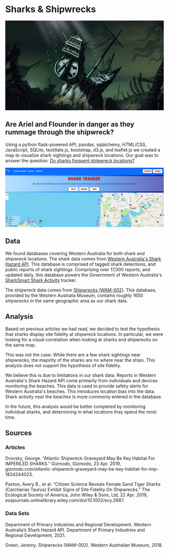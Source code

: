 # Sharks & Shipwrecks

<center><img src="https://github.com/cphyland/Project-2/blob/main/static/images/shipwreck.jpg"></center>

## Are Ariel and Flounder in danger as they rummage through the shipwreck?


Using a python flask-powered API, pandas, sqlalchemy, HTML/CSS, JavaScript, SQLite, textillate.js, bootstrap, d3.js, and leaflet.js we created a map to visualize shark sightings and shipwreck locations. Our goal was to answer the question: [Do sharks frequent shipwreck locations?](https://sharks-western-australia.herokuapp.com)

[<img src ="https://github.com/cphyland/Project-2/blob/main/static/images/shark_tracker_sample.PNG">](https://sharks-western-australia.herokuapp.com)

## Data

We found databases covering Western Australia for both shark and shipwreck locations. The shark data comes from [Western Australia's Shark Hazard API](https://catalogue.data.wa.gov.au/dataset/western-australia-s-govhack-shark-hazard-api). This database is comprised of tagged shark detections, and public reports of shark sightings. Comprising over 17,000 reports, and updated daily, this database powers the Government of Western Australia's [SharkSmart Shark Activity](https://www.sharksmart.com.au/shark-activity/) tracker. 

 The shipwreck data comes from [Shipwrecks (WAM-002)](https://catalogue.data.wa.gov.au/dataset/shipwrecks). This database, provided by the Western Australia Museum, contains roughly 1650 shipwrecks in the same geographic area as our shark data.

## Analysis

Based on previous articles we had read, we decided to test the hypothesis that sharks display site fidelity at shipwreck locations. In particular, we were looking for a visual correlation when looking at sharks and shipwrecks on the same map.

This was not the case. While there are a few shark sightings near shipwrecks, the majority of the sharks are no where near the ships. This analysis does not support the hypothesis of site fidelity.

We believe this is due to limitations in our shark data. Reports in Western Australia's Shark Hazard API come primarily from individuals and devices monitoring the beaches.  This data is used to provide safety alerts for Western Australia's beaches. This introduces location bias into the data. Shark activity near the beaches is more commonly entered in the database.

In the future, this analysis would be better completed by monitoring individual sharks, and determining in what locations they spend the most time.

## Sources

### Articles

Dvorsky, George. “Atlantic Shipwreck Graveyard May Be Key Habitat For IMPERILED SHARKS.” Gizmodo, Gizmodo, 23 Apr. 2019, gizmodo.com/atlantic-shipwreck-graveyard-may-be-key-habitat-for-imp-1834244023.

Paxton, Avery B., et al. “Citizen Science Reveals Female Sand Tiger Sharks (Carcharias Taurus) Exhibit Signs of Site Fidelity On Shipwrecks.” The Ecological Society of America, John Wiley & Sons, Ltd, 22 Apr. 2019, esajournals.onlinelibrary.wiley.com/doi/10.1002/ecy.2687.


### Data Sets

Department of Primary Industries and Regional Development. Western Australia’s Shark Hazard API. Department of Primary Industries and Regional Development, 2021.

Green, Jeremy. Shipwrecks (WAM-002). Western Australian Museum, 2018.

